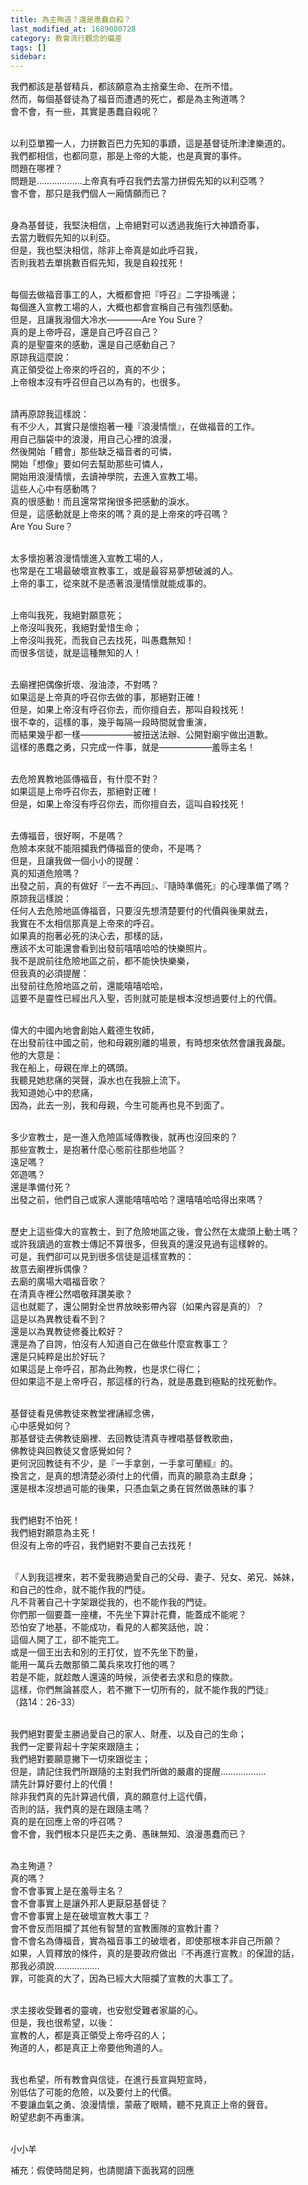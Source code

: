 ```yaml
---
title: 為主殉道？還是愚蠢自殺？
last_modified_at: 1689080728
category: 教會流行觀念的偏差
tags: []
sidebar: 
---
```


  <p>我們都該是基督精兵，都該願意為主捨棄生命、在所不惜。<br>
然而，每個基督徒為了福音而遭遇的死亡，都是為主殉道嗎？<br>
會不會，有一些，其實是愚蠢自殺呢？</p>

<p><br>
以利亞單獨一人，力拼數百巴力先知的事蹟，這是基督徒所津津樂道的。<br>
我們都相信，也都同意，那是上帝的大能，也是真實的事件。<br>
問題在哪裡？<br>
問題是………………上帝真有呼召我們去當力拼假先知的以利亞嗎？<br>
會不會，那只是我們個人一廂情願而已？</p>

<p><br>
身為基督徒，我堅決相信，上帝絕對可以透過我施行大神蹟奇事，<br>
去當力戰假先知的以利亞。<br>
但是，我也堅決相信，除非上帝真是如此呼召我，<br>
否則我若去單挑數百假先知，我是自殺找死！</p>

<p><br>
每個去做福音事工的人，大概都會把『呼召』二字掛嘴邊；<br>
每個進入宣教工場的人，大概也都會宣稱自己有強烈感動。<br>
但是，且讓我潑個大冷水————Are You Sure？<br>
真的是上帝呼召，還是自己呼召自己？<br>
真的是聖靈來的感動，還是自己感動自己？<br>
原諒我這麼說：<br>
真正領受從上帝來的呼召的，真的不少；<br>
上帝根本沒有呼召但自己以為有的，也很多。</p>

<p><br>
請再原諒我這樣說：<br>
有不少人，其實只是懷抱著一種『浪漫情懷』，在做福音的工作。<br>
用自己腦袋中的浪漫，用自己心裡的浪漫，<br>
然後開始「體會」那些缺乏福音者的可憐，<br>
開始「想像」要如何去幫助那些可憐人，<br>
開始用浪漫情懷，去讀神學院，去進入宣教工場。<br>
這些人心中有感動嗎？<br>
真的很感動！而且還常常掬很多把感動的淚水。<br>
但是，這感動就是上帝來的嗎？真的是上帝來的呼召嗎？<br>
Are You Sure？</p>

<p><br>
太多懷抱著浪漫情懷進入宣教工場的人，<br>
也常是在工場最破壞宣教事工，或是最容易夢想破滅的人。<br>
上帝的事工，從來就不是憑著浪漫情懷就能成事的。</p>

<p><br>
上帝叫我死，我絕對願意死；<br>
上帝沒叫我死，我絕對愛惜生命；<br>
上帝沒叫我死，而我自己去找死，叫愚蠢無知！<br>
而很多信徒，就是這種無知的人！</p>

<p><br>
去廟裡把偶像折壞、潑油漆，不對嗎？<br>
如果這是上帝真的呼召你去做的事，那絕對正確！<br>
但是，如果上帝沒有呼召你去，而你擅自去，那叫自殺找死！<br>
很不幸的，這樣的事，幾乎每隔一段時間就會重演，<br>
而結果幾乎都一樣——————被扭送法辦、公開對廟宇做出道歉。<br>
這樣的愚蠢之勇，只完成一件事，就是——————羞辱主名！</p>

<p><br>
去危險異教地區傳福音，有什麼不對？<br>
如果這是上帝呼召你去，那絕對正確！<br>
但是，如果上帝沒有呼召你去，而你擅自去，這叫自殺找死！</p>

<p><br>
去傳福音，很好啊，不是嗎？<br>
危險本來就不能阻攔我們傳福音的使命，不是嗎？<br>
但是，且讓我做一個小小的提醒：<br>
真的知道危險嗎？<br>
出發之前，真的有做好『一去不再回』、『隨時準備死』的心理準備了嗎？<br>
原諒我這樣說：<br>
任何人去危險地區傳福音，只要沒先想清楚要付的代價與後果就去，<br>
我實在不太相信那真是上帝來的呼召。<br>
如果真的抱著必死的決心去，那樣的話，<br>
應該不太可能還會看到出發前嘻嘻哈哈的快樂照片。<br>
我不是說前往危險地區之前，都不能快快樂樂，<br>
但我真的必須提醒：<br>
出發前往危險地區之前，還能嘻嘻哈哈，<br>
這要不是靈性已經出凡入聖，否則就可能是根本沒想過要付上的代價。</p>

<p><br>
偉大的中國內地會創始人戴德生牧師，<br>
在出發前往中國之前，他和母親別離的場景，有時想來依然會讓我鼻酸。<br>
他的大意是：<br>
我在船上，母親在岸上的碼頭。<br>
我聽見她悲痛的哭聲，淚水也在我臉上流下。<br>
我知道她心中的悲痛，<br>
因為，此去一別，我和母親，今生可能再也見不到面了。</p>

<p><br>
多少宣教士，是一進入危險區域傳教後，就再也沒回來的？<br>
那些宣教士，是抱著什麼心態前往那些地區？<br>
遠足嗎？<br>
郊遊嗎？<br>
還是準備付死？<br>
出發之前，他們自己或家人還能嘻嘻哈哈？還嘻嘻哈哈得出來嗎？</p>

<p><br>
歷史上這些偉大的宣教士，到了危險地區之後，會公然在太歲頭上動土嗎？<br>
或許我讀過的宣教士傳記不算很多，但我真的還沒見過有這樣幹的。<br>
可是，我們卻可以見到很多信徒是這樣宣教的：<br>
故意去廟裡拆偶像？<br>
去廟的廣場大唱福音歌？<br>
在清真寺裡公然唱敬拜讚美歌？<br>
這也就罷了，還公開對全世界放映影帶內容（如果內容是真的）？<br>
這是以為異教徒看不到？<br>
還是以為異教徒修養比較好？<br>
還是為了自誇，怕沒有人知道自己在做些什麼宣教事工？<br>
還是只純粹是出於好玩？<br>
如果這是上帝呼召，那為此殉教，也是求仁得仁；<br>
但如果這不是上帝呼召，那這樣的行為，就是愚蠢到極點的找死動作。</p>

<p><br>
基督徒看見佛教徒來教堂裡誦經念佛，<br>
心中感覺如何？<br>
那基督徒去佛教徒廟裡、去回教徒清真寺裡唱基督教歌曲，<br>
佛教徒與回教徒又會感覺如何？<br>
更何況回教徒有不少，是『一手拿劍，一手拿可蘭經』的。<br>
換言之，是真的想清楚必須付上的代價，而真的願意為主獻身；<br>
還是根本沒想過可能的後果，只憑血氣之勇在貿然做愚昧的事？</p>

<p><br>
我們絕對不怕死！<br>
我們絕對願意為主死！<br>
但沒有上帝的呼召，我們絕對不要自己去找死！</p>

<p><br>
『人到我這裡來，若不愛我勝過愛自己的父母、妻子、兒女、弟兄、姊妹，<br>
和自己的性命，就不能作我的門徒。<br>
凡不背著自己十字架跟從我的，也不能作我的門徒。<br>
你們那一個要蓋一座樓，不先坐下算計花費，能蓋成不能呢？<br>
恐怕安了地基，不能成功，看見的人都笑話他，說：<br>
這個人開了工，卻不能完工。<br>
或是一個王出去和別的王打仗，豈不先坐下酌量，<br>
能用一萬兵去敵那領二萬兵來攻打他的嗎？<br>
若是不能，就趁敵人還遠的時候，派使者去求和息的條款。<br>
這樣，你們無論甚麼人，若不撇下一切所有的，就不能作我的門徒』<br>
（路14：26-33）</p>

<p><br>
我們絕對要愛主勝過愛自己的家人、財產、以及自己的生命；<br>
我們一定要背起十字架來跟隨主；<br>
我們絕對要願意撇下一切來跟從主；<br>
但是，請記住我們所跟隨的主對我們所做的嚴肅的提醒………………<br>
請先計算好要付上的代價！<br>
除非我們真的先計算過代價，真的願意付上這代價，<br>
否則的話，我們真的是在跟隨主嗎？<br>
真的是在回應上帝的呼召嗎？<br>
會不會，我們根本只是匹夫之勇、愚昧無知、浪漫愚蠢而已？</p>

<p><br>
為主殉道？<br>
真的嗎？<br>
會不會事實上是在羞辱主名？<br>
會不會事實上是讓外邦人更厭惡基督徒？<br>
會不會事實上是在破壞宣教大事工？<br>
會不會反而阻攔了其他有智慧的宣教團隊的宣教計畫？<br>
會不會名為傳福音，實為福音事工的破壞者，即使那根本非自己所願？<br>
如果，人質釋放的條件，真的是要政府做出『不再進行宣教』的保證的話，<br>
那我必須說………………<br>
罪，可能真的大了，因為已經大大阻攔了宣教的大事工了。</p>

<p><br>
求主接收受難者的靈魂，也安慰受難者家屬的心。<br>
但是，我也很希望，以後：<br>
宣教的人，都是真正領受上帝呼召的人；<br>
殉道的人，都是真正上帝要他殉道的人。</p>

<p><br>
我也希望，所有教會與信徒，在進行長宣與短宣時，<br>
別低估了可能的危險，以及要付上的代價。<br>
不要讓血氣之勇、浪漫情懷，蒙蔽了眼睛，聽不見真正上帝的聲音。<br>
盼望悲劇不再重演。</p>

<p><br>
小小羊</p>

<p>補充：假使時間足夠，也請閱讀下面我寫的回應</p>

<p>&nbsp;</p>

<p>&nbsp;</p>

<p>&nbsp;</p>

<p>&nbsp;</p>

<p>&nbsp;</p>

<p>&nbsp;</p>

<p>&nbsp;</p>
